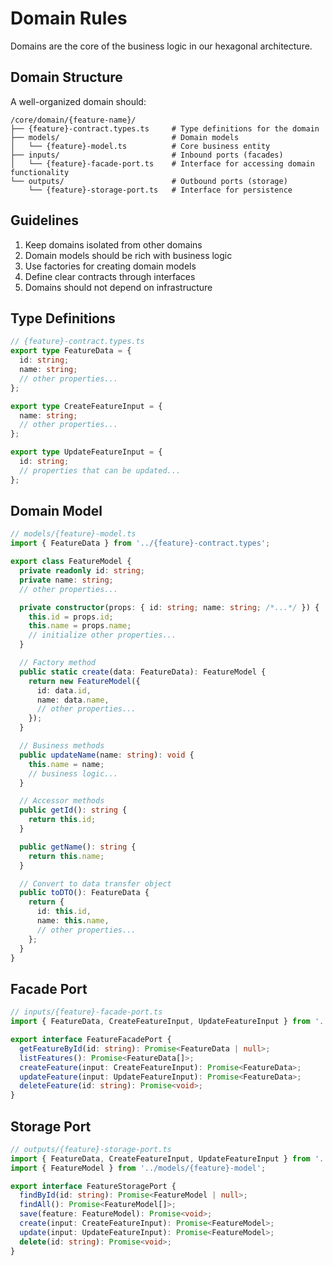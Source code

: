 # Domain Rules

Domains are the core of the business logic in our hexagonal architecture.

## Domain Structure

A well-organized domain should:

```
/core/domain/{feature-name}/
├── {feature}-contract.types.ts     # Type definitions for the domain
├── models/                         # Domain models
│   └── {feature}-model.ts          # Core business entity
├── inputs/                         # Inbound ports (facades)
│   └── {feature}-facade-port.ts    # Interface for accessing domain functionality
└── outputs/                        # Outbound ports (storage)
    └── {feature}-storage-port.ts   # Interface for persistence
```

## Guidelines

1. Keep domains isolated from other domains
2. Domain models should be rich with business logic
3. Use factories for creating domain models
4. Define clear contracts through interfaces
5. Domains should not depend on infrastructure

## Type Definitions

```typescript
// {feature}-contract.types.ts
export type FeatureData = {
  id: string;
  name: string;
  // other properties...
};

export type CreateFeatureInput = {
  name: string;
  // other properties...
};

export type UpdateFeatureInput = {
  id: string;
  // properties that can be updated...
};
```

## Domain Model

```typescript
// models/{feature}-model.ts
import { FeatureData } from '../{feature}-contract.types';

export class FeatureModel {
  private readonly id: string;
  private name: string;
  // other properties...

  private constructor(props: { id: string; name: string; /*...*/ }) {
    this.id = props.id;
    this.name = props.name;
    // initialize other properties...
  }

  // Factory method
  public static create(data: FeatureData): FeatureModel {
    return new FeatureModel({
      id: data.id,
      name: data.name,
      // other properties...
    });
  }

  // Business methods
  public updateName(name: string): void {
    this.name = name;
    // business logic...
  }

  // Accessor methods
  public getId(): string {
    return this.id;
  }

  public getName(): string {
    return this.name;
  }

  // Convert to data transfer object
  public toDTO(): FeatureData {
    return {
      id: this.id,
      name: this.name,
      // other properties...
    };
  }
}
```

## Facade Port

```typescript
// inputs/{feature}-facade-port.ts
import { FeatureData, CreateFeatureInput, UpdateFeatureInput } from '../{feature}-contract.types';

export interface FeatureFacadePort {
  getFeatureById(id: string): Promise<FeatureData | null>;
  listFeatures(): Promise<FeatureData[]>;
  createFeature(input: CreateFeatureInput): Promise<FeatureData>;
  updateFeature(input: UpdateFeatureInput): Promise<FeatureData>;
  deleteFeature(id: string): Promise<void>;
}
```

## Storage Port

```typescript
// outputs/{feature}-storage-port.ts
import { FeatureData, CreateFeatureInput, UpdateFeatureInput } from '../{feature}-contract.types';
import { FeatureModel } from '../models/{feature}-model';

export interface FeatureStoragePort {
  findById(id: string): Promise<FeatureModel | null>;
  findAll(): Promise<FeatureModel[]>;
  save(feature: FeatureModel): Promise<void>;
  create(input: CreateFeatureInput): Promise<FeatureModel>;
  update(input: UpdateFeatureInput): Promise<FeatureModel>;
  delete(id: string): Promise<void>;
}
```